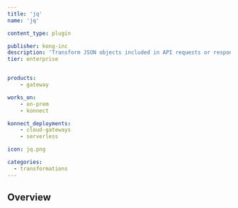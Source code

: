 ```yaml
---
title: 'jq'
name: 'jq'

content_type: plugin

publisher: kong-inc
description: 'Transform JSON objects included in API requests or responses using jq programs.'
tier: enterprise


products:
    - gateway

works_on:
    - on-prem
    - konnect

konnect_deployments:
    - cloud-gateways
    - serverless

icon: jq.png

categories:
  - transformations
---
```


## Overview
